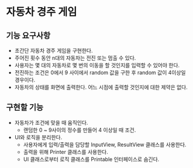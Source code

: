 # 자동차 경주 게임
## 기능 요구사항
* 초간단 자동차 경주 게임을 구현한다.
* 주어진 횟수 동안 n대의 자동차는 전진 또는 멈출 수 있다.
* 사용자는 몇 대의 자동차로 몇 번의 이동을 할 것인지를 입력할 수 있어야 한다.
* 전진하는 조건은 0에서 9 사이에서 random 값을 구한 후 random 값이 4이상일 경우이다.
* 자동차의 상태를 화면에 출력한다. 어느 시점에 출력할 것인지에 대한 제약은 없다.

## 구현할 기능
* 자동차가 조건에 맞을 때 움직인다.
  * 랜덤한 0 ~ 9사이의 정수를 만들어 4 이상일 때 조건.
* UI와 로직을 분리한다.
  * 사용자에게 입력/출력을 담당할 InputView, ResultView 클래스를 사용한다.
  * 출력을 위해 Printer 클래스를 사용한다.
  * UI 클래스로부터 로직 클래스를 Printable 인터페이스로 숨긴다.
